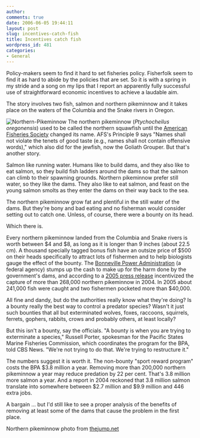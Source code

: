 ```yaml
---
author:
comments: true
date: 2006-06-05 19:44:11
layout: post
slug: incentives-catch-fish
title: Incentives catch fish
wordpress_id: 481
categories:
- General
---
```


Policy-makers seem to find it hard to set fisheries policy. Fisherfolk seem to find it as hard to abide by the policies that are set. So it is with a spring in my stride and a song on my lips that I report an apparently fully successful use of straightforward economic incentives to achieve a laudable aim.

The story involves two fish, salmon and northern pikeminnow and it takes place on the waters of the Columbia and the Snake rivers in Oregon.

![Northern-Pikeminnow](/uploads/2006/05/northern-pikeminnow.jpg) The northern pikeminnow (_Ptychocheilus oregonensis_) used to be called the northern squawfish until the [American Fisheries Society](http://www.fisheries.org/html/index.shtml) changed its name. AFS's Principle 9 says "Names shall not violate the tenets of good taste (e.g., names shall not contain offensive words)," which also did for the jewfish, now the Goliath Grouper. But that's another story.

Salmon like running water. Humans like to build dams, and they also like to eat salmon, so they build fish ladders around the dams so that the salmon can climb to their spawning grounds. Northern pikeminnow prefer still water, so they like the dams. They also like to eat salmon, and feast on the young salmon smolts as they enter the dams on their way back to the sea.

The northern pikeminnow grow fat and plentiful in the still water of the dams. But they're bony and bad eating and no fisherman would consider setting out to catch one. Unless, of course, there were a bounty on its head.

Which there is.

Every northern pikeminnow landed from the Columbia and Snake rivers is worth between $4 and $8, as long as it is longer than 9 inches (about 22.5 cm). A thousand specially tagged bonus fish have an outsize price of $500 on their heads specifically to attract lots of fishermen and to help biologists gauge the effect of the bounty. The [Bonneville Power Administration](http://www.bpa.gov/corporate/) (a federal agency) stumps up the cash to make up for the harm done by the government's dams, and according to a [2005 press release](http://www.bpa.gov/corporate/BPAnews/shorts/05/ns050405.cfm) incentivized the capture of more than 268,000 northern pikeminnow in 2004. In 2005 about 241,000 fish were caught and two fishermen pocketed more than $40,000.

All fine and dandy, but do the authorities really know what they're doing? Is a bounty really the best way to control a predator species? Wasn't it just such bounties that all but exterminated wolves, foxes, raccoons, squirrels, ferrets,  gophers, rabbits, crows and probably others, at least locally?

But this isn't a bounty, say the officials. "A bounty is when you are trying to exterminate a species," Russell Porter, spokesman for the Pacific States Marine Fisheries Commission, which coordinates the program for the BPA, told CBS News. "We're not trying to do that. We're trying to restructure it."

The numbers suggest it is worth it. The non-bounty "sport reward program" costs the BPA $3.8 million a year. Removing more than 200,000 northern pikeminnow a year may reduce predation by 22 per cent. That's 3.8 million more salmon a year. And a report in 2004 reckoned that 3.8 million salmon translate into somewhere between $2.7 million and $9.9 million and 446 extra jobs.

A bargain ... but I'd still like to see a proper analysis of the benefits of removing at least some of the dams that cause the problem in the first place.

Northern pikeminnow photo from [thejump.net](http://www.thejump.net/id/freshwater-predators-3.htm)


